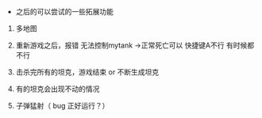 
- 之后的可以尝试的一些拓展功能

1. 多地图

1. 重新游戏之后，报错  无法控制mytank  ->正常死亡可以  快捷键A不行 有时候都不行
2. 击杀完所有的坦克，游戏结束   or 不断生成坦克
3. 有的坦克会出现不动的情况
5. 子弹猛射（ bug 正好运行？）
